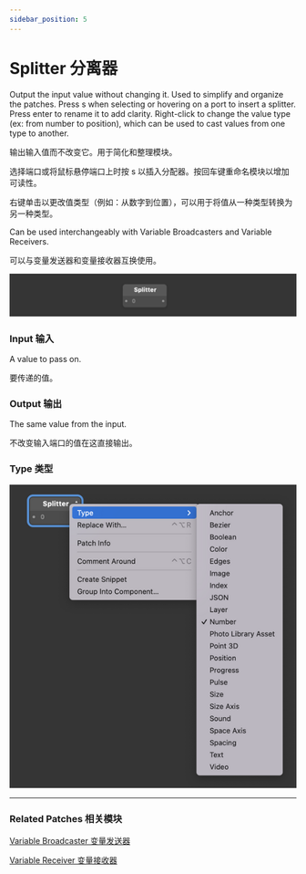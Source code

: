 ```yaml
---
sidebar_position: 5
---
```


# Splitter 分离器

Output the input value without changing it. Used to simplify and organize the patches. Press s when selecting or hovering on a port to insert a splitter. Press enter to rename it to add clarity. Right-click to change the value type (ex: from number to position), which can be used to cast values from one type to another.

输出输入值而不改变它。用于简化和整理模块。

选择端口或将鼠标悬停端口上时按 s 以插入分配器。按回车键重命名模块以增加可读性。

右键单击以更改值类型（例如：从数字到位置），可以用于将值从一种类型转换为另一种类型。

Can be used interchangeably with Variable Broadcasters and Variable Receivers.

可以与变量发送器和变量接收器互换使用。

![Image](./../../../static/img/docs/Utility/splitter.png)

### Input 输入

A value to pass on.

要传递的值。

### Output 输出

The same value from the input.

不改变输入端口的值在这直接输出。

### Type 类型

![Image](./../../../static/img/docs/Utility/splitter-item.png)

------

### Related Patches 相关模块

[Variable Broadcaster 变量发送器](./Variable%20Broadcaster.md)

[Variable Receiver 变量接收器](./Variable%20Receiver.md)
